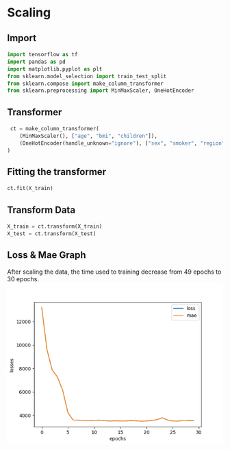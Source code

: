 # Scaling

## Import

```python
import tensorflow as tf
import pandas as pd
import matplotlib.pyplot as plt
from sklearn.model_selection import train_test_split
from sklearn.compose import make_column_transformer
from sklearn.preprocessing import MinMaxScaler, OneHotEncoder
```

## Transformer
```python
 ct = make_column_transformer(
    (MinMaxScaler(), ["age", "bmi", "children"]),
    (OneHotEncoder(handle_unknown="ignore"), ["sex", "smoker", "region"])
)
```

## Fitting the transformer
```python
ct.fit(X_train)
```

## Transform Data
```python
X_train = ct.transform(X_train)
X_test = ct.transform(X_test)
```

## Loss & Mae Graph
After scaling the data, the time used to training decrease from 49 epochs to 30 epochs.
<br >
![LossNMae](https://github.com/UncleThree0402/LearningTensorFlow/blob/master/NeuralNetworkRegression/Scaling/Loss_Mae_plot.png?raw=true)